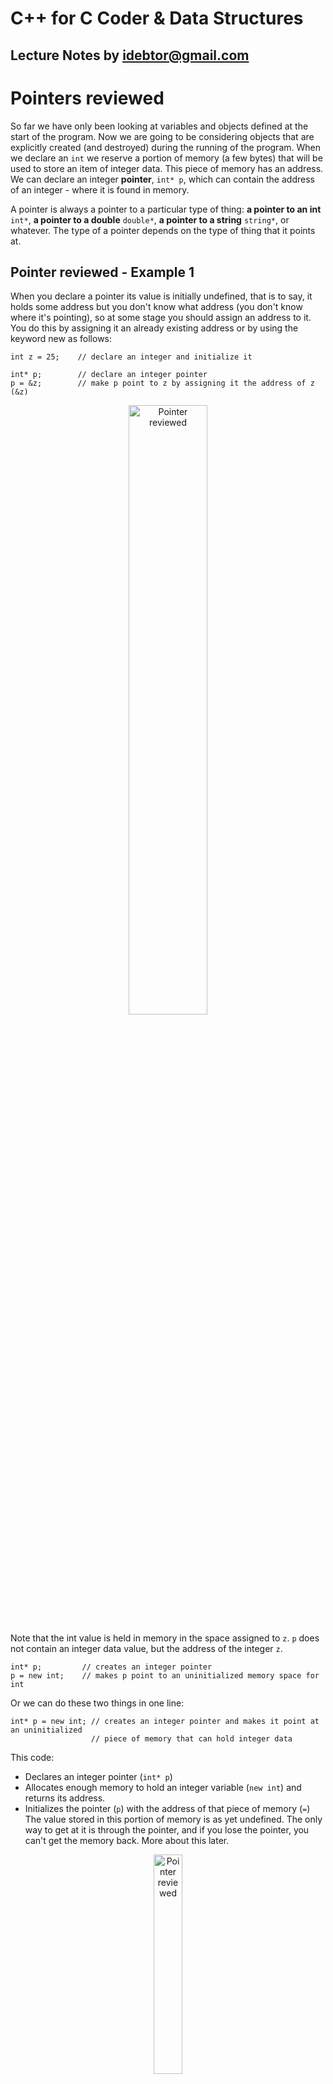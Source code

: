 # C++ for C Coder & Data Structures
Lecture Notes by idebtor@gmail.com
-------------------
# Pointers reviewed
So far we have only been looking at variables and objects defined at the start of the program. Now we are going to be considering objects that are explicitly created (and destroyed) during the running of the program. When we declare an `int` we reserve a portion of memory (a few bytes) that will be used to store an item of integer data. This piece of memory has an address. We can declare an integer __pointer__, `int* p`, which can contain the address of an integer - where it is found in memory.

A pointer is always a pointer to a particular type of thing: __a pointer to an int__ `int*`, __a pointer to a double__ `double*`, __a pointer to a string__ `string*`, or whatever. The type of a pointer depends on the type of thing that it points at.

## Pointer reviewed - Example 1
When you declare a pointer its value is initially undefined, that is to say, it holds some address but you don't know what address (you don't know where it's pointing), so at some stage you should assign an address to it. You do this by assigning it an already existing address or by using the keyword new as follows:
```
int z = 25;    // declare an integer and initialize it

int* p;        // declare an integer pointer
p = &z;        // make p point to z by assigning it the address of z (&z)
```

<p align="center"><img src="https://github.com/idebtor/nowic/blob/master/img/class03Pointer1.PNG" alt="Pointer reviewed" width="50%"></p>

Note that the int value is held in memory in the space assigned to `z`. `p` does not contain an integer data value, but the address of the integer `z`.

```
int* p;         // creates an integer pointer
p = new int;    // makes p point to an uninitialized memory space for int
```
Or we can do these two things in one line:

```
int* p = new int; // creates an integer pointer and makes it point at an uninitialized
                  // piece of memory that can hold integer data

```
This code:

  - Declares an integer pointer (`int* p`)
  - Allocates enough memory to hold an integer variable (`new int`) and returns its address.
  - Initializes the pointer (`p`) with the address of that piece of memory (`=`)
The value stored in this portion of memory is as yet undefined. The only way to get at it is through the pointer, and if you lose the pointer, you can't get the memory back. More about this later.

<p align="center"> <img src="https://github.com/idebtor/nowic/blob/master/img/class03Pointer2.PNG" alt="Pointer reviewed" width="30%"> </p>

So how do we put a value in the portion of memory that p points to? We apply the __dereferencing operator *__ on `p` and then we can assign a value to it:
```
*p = 25;
```

<p align="center"> <img src="https://github.com/idebtor/nowic/blob/master/img/class03Pointer3.PNG" alt="Pointer reviewed" width="50%"> </p>

__If p is a pointer, *p is the thing it is pointing at.__

We can treat `*p` in exactly the same way as we would any other integer variable, because that is what it is!

__JoyNote__: Declaring more than one pointer in one linear
```
int* p, *q; // p and q are both integer pointers
int* p, q;  // p is an integer pointer, but q is a plain old integer
```
If it is annoying you, you can always declare pointers one per line.

## Pointer reviewed - Example 2
Consider the situation created by the following code:
```
int* p = new int;    
*p = 25;             
cout << *p << endl;  
int* q;            
q = p;             
cout << *q;          
```
Complete the data structure of the code above in memory and what is the output?

<p align="center"><img src="https://github.com/idebtor/nowic/blob/master/img/class03Pointer4.PNG" alt="Pointer reviewed" width="30%"></p>

Explanation:
```
int* p = new int;    // declare an integer pointer p,
                     // create an integer in memory and make p point to it
*p = 25;             // assign the value 25 to the integer p points to
cout << *p << endl;  // print the value in the memory that p points to (= 25)
int* q;              // declare another integer pointer q
q = p;               // make it point to the same place as p points to
cout << *q;          // print the value in the memory that q points to (= 25)
```
Answer:
```
25
25
```

- Note that `new int;` declares an integer storage space in memory, `int *p` makes create a pointer to point an integer storage and `=` makes the pointer point at an integer storage.
- The line `int* q;` only declares a pointer, assigning memory space for the address of an integer, but it doesn't point anywhere (it's uninitialized) and the statement doesn't assign any memory space for the integer data.
- It is also worth noting that `q = p`; means that `q` is pointing to the same place `p` is pointing at - it does not mean that `q` is pointing at `p`. (If we wanted `q` to be a pointer to an integer pointer we would have to declare it as type `int**`.)

## Pointer reviewed - Example 3

We can write a slightly condensed version of the above code snippet(Example 2) and add a couple of more lines as follows:
```
int* p = new int(25);  // initialize the new int when creating it
cout << *p << endl;
int* q = p;            // initialize the pointer q when defining it
cout << *q;
*q = 34;
q = new int(56);
p = new int(78);
```

What is now the effect of assigning a new value to `*q` ?
```
*q = 34;
```
Since `p` and `q` are currently pointing at the same thing, any changes to `*q` will also affect `*p`.

<p align="center"><img src="https://github.com/idebtor/nowic/blob/master/img/class03Pointer5.PNG" alt="Pointer reviewed" width="20%"></p>

But `p` and `q` do not have to point at the same thing for evermore. If there was another int, we could make q point at it, or we can create a new int for q to point at:
```
q = new int(56); // creates a new integer in memory,
                 // assigns the value 56 to it and then makes q point at it
```

<p align="center"><img src="https://github.com/idebtor/nowic/blob/master/img/class03Pointer6.PNG" alt="Pointer reviewed" width="20%"></p>

Finally, we can create another integer = 78 in memory and make `p` point at it:
```
p = new int(78);
```
<p align="center"><img src="https://github.com/idebtor/nowic/blob/master/img/class03Pointer7.PNG" alt="Pointer reviewed" width="20%"></p>

Unfortunately by moving `p` from `34` to `78` we have no way of getting back hold of `34`. We have in effect 'let go of the balloon' which is now floating in memory, taking up space which we can't re-use. This effect is known as __memory leakage__, and the piece of memory containing the `34` is known as __garbage__. The runtime systems of some languages have garbage collection built in, but C++ doesn't and you have to be careful. If you leak too much memory, the system will run out of RAM and crash!

So what do you do when you want to make a pointer point to something else? Before you let go of the object you are pointing at, you have to `delete` it. e.g.

```
delete p;        // Release the space that p is pointing to so it can be re-used
                 // by the operating system
p = new int(78); // make p point to a new variable
```
<p align="center"><img src="https://github.com/idebtor/nowic/blob/master/img/class03Pointer8.PNG" alt="Pointer reviewed" width="30%"></p>

If you delete the object that is being pointed at, then, unless you immediately give the pointer a new value, it is a good idea also to set the pointer to `NULL` or `nullptr` - undefined pointers are a common source of program bugs.

```
q = NULL;
```

### References:
- [C++ FAQ — Frequently Asked Questions](http://www.parashift.com/c++-faq-lite/)
- [Bjarne Stroustrup homepage](http://www2.research.att.com/~bs/)
- [Complete reference on C++ Standard Library](http://en.cppreference.com/w/cpp)
- [C++11 main features](http://en.wikipedia.org/wiki/C%2B%2B11)
- [C++ Crash Course](https://www.labri.fr/perso/nrougier/teaching/c++-crash-course/index.html)
- [Beginning C Programming by Bluefever](https://www.youtube.com/watch?v=DWWQEmyVplU)
- [C++ Programming in One Video by Derek Banas](https://www.youtube.com/watch?v=Rub-JsjMhWY)
- [C++ Tutorial Series by Derek Banas](https://www.youtube.com/watch?v=N5HgK1bTLOg)


----------------------------
_One thing I know, I was blind but now I see. John 9:25_
